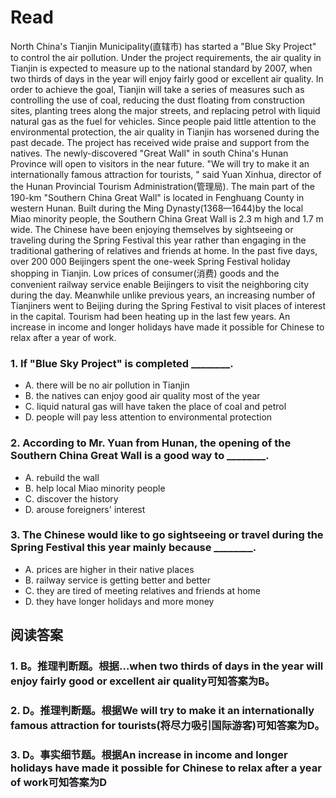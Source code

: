 # Read
North China's Tianjin Municipality(直辖市) has started a "Blue Sky Project" to control the air pollution.
Under the project requirements, the air quality in Tianjin is expected to measure up to the national standard by 2007, when two thirds of days in the year will enjoy fairly good or excellent air quality.
In order to achieve the goal, Tianjin will take a series of measures such as controlling the use of coal, reducing the dust floating from construction sites, planting trees along the major streets, and replacing petrol with liquid natural gas as the fuel for vehicles.
Since people paid little attention to the environmental protection, the air quality in Tianjin has worsened during the past decade. The project has received wide praise and support from the natives.
The newly-discovered "Great Wall" in south China's Hunan Province will open to visitors in the near future.
"We will try to make it an internationally famous attraction for tourists, " said Yuan Xinhua, director of the Hunan Provincial Tourism Administration(管理局).
The main part of the 190-km "Southern China Great Wall" is located in Fenghuang County in western Hunan.
Built during the Ming Dynasty(1368—1644)by the local Miao minority people, the Southern China Great Wall is 2.3 m high and 1.7 m wide.
The Chinese have been enjoying themselves by sightseeing or traveling during the Spring Festival this year rather than engaging in the traditional gathering of relatives and friends at home.
In the past five days, over 200 000 Beijingers spent the one-week Spring Festival holiday shopping in Tianjin. Low prices of consumer(消费) goods and the convenient railway service enable Beijingers to visit the neighboring city during the day.
Meanwhile unlike previous years, an increasing number of Tianjiners went to Beijing during the Spring Festival to visit places of interest in the capital.
Tourism had been heating up in the last few years. An increase in income and longer holidays have made it possible for Chinese to relax after a year of work.
### 1. If "Blue Sky Project" is completed ________.
 * A. there will be no air pollution in Tianjin
 * B. the natives can enjoy good air quality most of the year
 * C. liquid natural gas will have taken the place of coal and petrol
 * D. people will pay less attention to environmental protection
### 2. According to Mr. Yuan from Hunan, the opening of the Southern China Great Wall is a good way to ________.
 * A. rebuild the wall 
 * B. help local Miao minority people
 * C. discover the history 
 * D. arouse foreigners' interest
### 3. The Chinese would like to go sightseeing or travel during the Spring Festival this year mainly because ________.
 * A. prices are higher in their native places
 * B. railway service is getting better and better
 * C. they are tired of meeting relatives and friends at home
 * D. they have longer holidays and more money
## 阅读答案
### 1. B。推理判断题。根据…when two thirds of days in the year will enjoy fairly good or excellent air quality可知答案为B。
### 2. D。推理判断题。根据We will try to make it an internationally famous attraction for tourists(将尽力吸引国际游客)可知答案为D。
### 3. D。事实细节题。根据An increase in income and longer holidays have made it possible for Chinese to relax after a year of work可知答案为D
